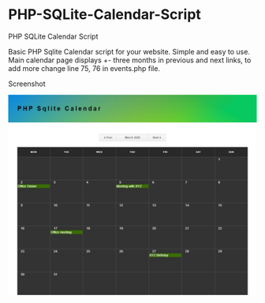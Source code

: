 # PHP-SQLite-Calendar-Script
PHP SQLite Calendar Script

Basic PHP Sqlite Calendar script for your website. Simple and easy to use. Main calendar page displays +- three months in previous and next links, to add more change line 75, 76 in events.php file.

Screenshot

![ScreenShot](https://github.com/saudiqbal/PHP-SQLite-Calendar-Script/blob/master/Screenshot.jpg)
